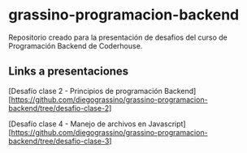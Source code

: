 # grassino-programacion-backend

Repositorio creado para la presentación de desafios del curso de Programación Backend de Coderhouse.

## Links a presentaciones

[Desafío clase 2 - Principios de programación Backend] [https://github.com/diegograssino/grassino-programacion-backend/tree/desafio-clase-2]

[Desafío clase 4 - Manejo de archivos en Javascript] [https://github.com/diegograssino/grassino-programacion-backend/tree/desafio-clase-3]
